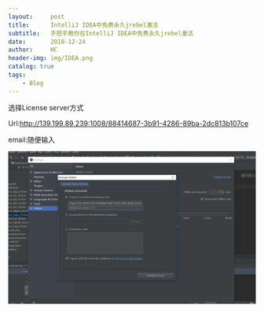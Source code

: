 ```yaml
---
layout:     post
title:      IntelliJ IDEA中免费永久jrebel激活
subtitle:   手把手教你在IntelliJ IDEA中免费永久jrebel激活
date:       2018-12-24
author:     HC
header-img: img/IDEA.png
catalog: true
tags:
    - Blog
---
```

选择License server方式

Url:http://139.199.89.239:1008/88414687-3b91-4286-89ba-2dc813b107ce

email:随便输入

[![Alt text](/img/jrebel.png)](https://fortressbesieged.github.io/)
